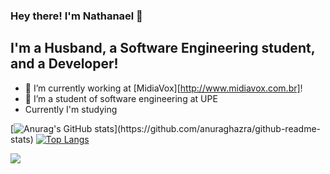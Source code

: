 ### Hey there! I'm Nathanael 👋

## I'm a Husband, a Software Engineering student, and a Developer!

- 🔭 I’m currently working at [MidiaVox][http://www.midiavox.com.br]!
- 🌱 I’m a student of software engineering at UPE
- Currently I'm studying 

[![Anurag's GitHub stats](https://github-readme-stats.vercel.app/api?username=NathanaelCarauna&show_icons=true&theme=merko&custom_title='My_Github_Status')](https://github.com/anuraghazra/github-readme-stats)    
[![Top Langs](https://github-readme-stats.vercel.app/api/top-langs/?username=NathanaelCarauna&layout=compact&theme=merko)](https://github.com/anuraghazra/github-readme-stats)

![](https://img.shields.io/badge/<WORD_ON_LEFT>-<WORD_ON_RIGHT>-informational?style=flat&logo=<LOGO_NAME>&logoColor=white&color=2bbc8a)

